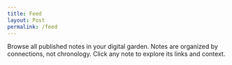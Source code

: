 ```yaml
---
title: Feed
layout: Post
permalink: /feed
---
```


Browse all published notes in your digital garden. Notes are organized by connections, not chronology. Click any note to explore its links and context.
